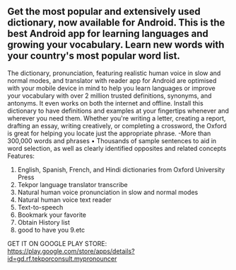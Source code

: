 ## Get the most popular and extensively used dictionary, now available for Android. This is the best Android app for learning languages and growing your vocabulary. Learn new words with your country's most popular word list.
The dictionary, pronunciation, featuring realistic human voice in slow and normal modes, and translator with reader app for Android are optimised with your mobile device in mind to help you learn languages or improve your vocabulary with over 2 million trusted definitions, synonyms, and antonyms. It even works on both the internet and offline. Install this dictionary to have definitions and examples at your fingertips whenever and wherever you need them.
Whether you're writing a letter, creating a report, drafting an essay, writing creatively, or completing a crossword, the Oxford is great for helping you locate just the appropriate phrase. -More than 300,000 words and phrases • Thousands of sample sentences to aid in word selection, as well as clearly identified opposites and related concepts
Features:

1. English, Spanish, French, and Hindi dictionaries from Oxford University Press
2. Tekpor language translator transcribe
3. Natural human voice pronunciation in slow and normal modes
4. Natural human voice text reader
5. Text-to-speech
6. Bookmark your favorite
7. Obtain History list
8. good to have you
9.etc
 
 
 
 GET IT ON GOOGLE PLAY STORE: https://play.google.com/store/apps/details?id=gd.rf.tekporconsult.mypronouncer
